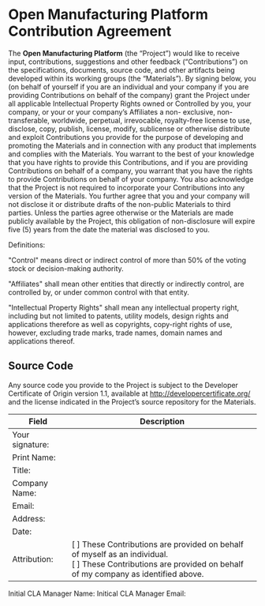 # Open Manufacturing Platform Contribution Agreement

The **Open Manufacturing Platform** (the “Project”) would like to receive input, contributions, suggestions and other feedback (“Contributions”) on the 
specifications, documents, source code, and other artifacts being developed within its working groups (the “Materials”). By signing below, 
you (on behalf of yourself if you are an individual and your company if you are providing Contributions on behalf of the company) grant the Project 
under all applicable Intellectual Property Rights owned or Controlled by you, your company, or your or your company’s Affiliates a non- exclusive, 
non-transferable, worldwide, perpetual, irrevocable, royalty-free license to use, disclose, copy, publish, license, modify, sublicense or otherwise 
distribute and exploit Contributions you provide for the purpose of developing and promoting the Materials and in connection with any product that 
implements and complies with the Materials. You warrant to the best of your knowledge that you have rights to provide this Contributions, and if you 
are providing Contributions on behalf of a company, you warrant that you have the rights to provide Contributions on behalf of your company. You also acknowledge
that the Project is not required to incorporate your Contributions into any version of the Materials. You further agree that you and your company will not 
disclose it or distribute drafts of the non-public Materials to third parties. Unless the parties agree otherwise or the Materials are made publicly available
by the Project, this obligation of non-disclosure will expire five (5) years from the date the material was disclosed to you.

Definitions:

"Control" means direct or indirect control of more than 50% of the voting stock or decision-making authority. 

"Affiliates" shall mean other entities that directly or indirectly control, are controlled by, or under common control with that entity.

"Intellectual Property Rights" shall mean any intellectual property right, including but not limited to patents, utility models, design rights and 
applications therefore as well as copyrights, copy-right rights of use, however, excluding trade marks, trade names, domain names and applications thereof.

## Source Code
Any source code you provide to the Project is subject to the Developer Certificate of Origin version 1.1, available
at http://developercertificate.org/ and the license indicated in the Project’s source repository for the Materials.

Field                | Description
---------------------|--------------------------------------------
Your signature:      | 
Print Name:          |
Title:               | 
Company Name:        |
Email:               |
Address:             |
Date:                |
Attribution:         |  [ ] These Contributions are provided on behalf of myself as an individual. </br>  [ ] These Contributions are provided on behalf of my company as identified above. 

Initial CLA Manager Name:
Initical CLA Manager Email:

